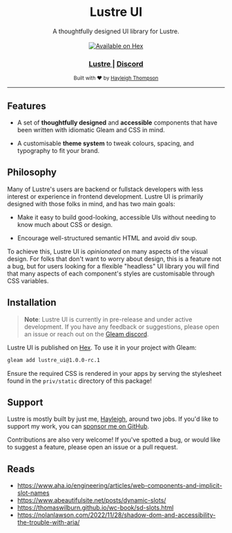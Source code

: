 <h1 align="center">Lustre UI</h1>

<div align="center">
  A thoughtfully designed UI library for Lustre.
</div>

<br />

<div align="center">
  <a href="https://hex.pm/packages/lustre_ui">
  <img src="https://img.shields.io/hexpm/v/lustre_ui"
      alt="Available on Hex" />
  </a>
</div>

<div align="center">
  <h3>
    <a href="https://hexdocs.pm/lustre">
      Lustre
    </a>
    <span> | </span>
    <a href="https://discord.gg/Fm8Pwmy">
      Discord
    </a>
  </h3>
</div>

<div align="center">
  <sub>Built with ❤︎ by
  <a href="https://twitter.com/hayleighdotdev">Hayleigh Thompson</a>
</div>

---

## Features

- A set of **thoughtfully designed** and **accessible** components that have been
  written with idiomatic Gleam and CSS in mind.

- A customisable **theme system** to tweak colours, spacing, and typography to
  fit your brand.

## Philosophy

Many of Lustre's users are backend or fullstack developers with less interest or
experience in frontend development. Lustre UI is primarily designed with those
folks in mind, and has two main goals:

- Make it easy to build good-looking, accessible UIs without needing to know
  much about CSS or design.

- Encourage well-structured semantic HTML and avoid div soup.

To achieve this, Lustre UI is _opinionated_ on many aspects of the visual design.
For folks that don't want to worry about design, this is a feature not a bug, but
for users looking for a flexible "headless" UI library you will find that many
aspects of each component's styles are customisable through CSS variables.

## Installation

> **Note**: Lustre UI is currently in pre-release and under active development.
> If you have any feedback or suggestions, please open an issue or reach out on
> the [Gleam discord](https://discord.gg/Fm8Pwmy).

Lustre UI is published on [Hex](https://hex.pm/packages/lustre_ui). To use it in
your project with Gleam:

```sh
gleam add lustre_ui@1.0.0-rc.1
```

Ensure the required CSS is rendered in your apps by serving the stylesheet found
in the `priv/static` directory of this package!

## Support

Lustre is mostly built by just me, [Hayleigh](https://github.com/hayleigh-dot-dev),
around two jobs. If you'd like to support my work, you can [sponsor me on GitHub](https://github.com/sponsors/hayleigh-dot-dev).

Contributions are also very welcome! If you've spotted a bug, or would like to
suggest a feature, please open an issue or a pull request.

## Reads

- https://www.aha.io/engineering/articles/web-components-and-implicit-slot-names
- https://www.abeautifulsite.net/posts/dynamic-slots/
- https://thomaswilburn.github.io/wc-book/sd-slots.html
- https://nolanlawson.com/2022/11/28/shadow-dom-and-accessibility-the-trouble-with-aria/
